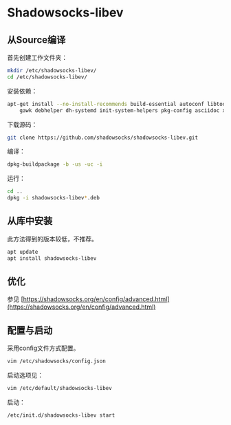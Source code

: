 # Shadowsocks-libev
## 从Source编译
首先创建工作文件夹：
```bash
mkdir /etc/shadowsocks-libev/
cd /etc/shadowsocks-libev/
```

安装依赖：
```bash
apt-get install --no-install-recommends build-essential autoconf libtool libssl-dev \
	gawk debhelper dh-systemd init-system-helpers pkg-config asciidoc xmlto apg libpcre3-dev
```
下载源码：
```bash
git clone https://github.com/shadowsocks/shadowsocks-libev.git
```

编译：
```bash
dpkg-buildpackage -b -us -uc -i
```
运行：
```bash
cd ..
dpkg -i shadowsocks-libev*.deb
```
## 从库中安装
此方法得到的版本较低，不推荐。
```bash
apt update
apt install shadowsocks-libev
```

## 优化
参见 [https://shadowsocks.org/en/config/advanced.html](https://shadowsocks.org/en/config/advanced.html)

## 配置与启动
采用config文件方式配置。
```bash
vim /etc/shadowsocks/config.json
```
启动选项见：
```bash
vim /etc/default/shadowsocks-libev
```
启动：
```bash
/etc/init.d/shadowsocks-libev start
```
